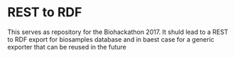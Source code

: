 # REST to RDF 

This serves as repository for the Biohackathon 2017. It shuld lead to a REST to RDF export for biosamples database and in baest case for a generic exporter that can be reused in the future 
